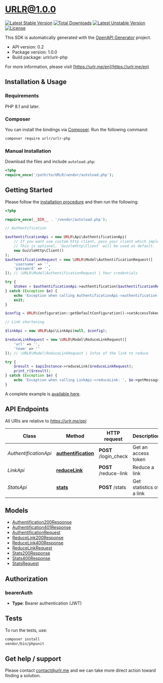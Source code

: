 # URLR@1.0.0

[![Latest Stable Version](http://poser.pugx.org/urlr/urlr-php/v)](https://packagist.org/packages/urlr/urlr-php) [![Total Downloads](http://poser.pugx.org/urlr/urlr-php/downloads)](https://packagist.org/packages/urlr/urlr-php) [![Latest Unstable Version](http://poser.pugx.org/urlr/urlr-php/v/unstable)](https://packagist.org/packages/urlr/urlr-php) [![License](http://poser.pugx.org/urlr/urlr-php/license)](https://packagist.org/packages/urlr/urlr-php)

This SDK is automatically generated with the [OpenAPI Generator](https://openapi-generator.tech) project.

- API version: 0.2
- Package version: 1.0.0
- Build package: urlr/urlr-php

For more information, please visit [https://urlr.me/en](https://urlr.me/en)

## Installation & Usage

### Requirements

PHP 8.1 and later.

### Composer

You can install the bindings via [Composer](http://getcomposer.org/). Run the following command:

```bash
composer require urlr/urlr-php
```

### Manual Installation

Download the files and include `autoload.php`:

```php
<?php
require_once('/path/to/URLR/vendor/autoload.php');
```

## Getting Started

Please follow the [installation procedure](#installation--usage) and then run the following:

```php
<?php

require_once(__DIR__ . '/vendor/autoload.php');

// Authentification

$authentificationApi = new URLR\Api\AuthentificationApi(
    // If you want use custom http client, pass your client which implements `GuzzleHttp\ClientInterface`.
    // This is optional, `GuzzleHttp\Client` will be used as default.
    new GuzzleHttp\Client()
);
$authentificationRequest = new \URLR\Model\AuthentificationRequest([
    'username' => '',
    'password' => '',
]); // \URLR\Model\AuthentificationRequest | Your credentials

try {
    $token = $authentificationApi->authentification($authentificationRequest)->getToken();
} catch (Exception $e) {
    echo 'Exception when calling AuthentificationApi->authentification: ', $e->getMessage(), PHP_EOL;
    exit;
}

$config = URLR\Configuration::getDefaultConfiguration()->setAccessToken($token);

// Link shortening

$linkApi = new URLR\Api\LinkApi(null, $config);

$reduceLinkRequest = new \URLR\Model\ReduceLinkRequest([
    'url' => '',
    'team' => ''
]); // \URLR\Model\ReduceLinkRequest | Infos of the link to reduce

try {
    $result = $apiInstance->reduceLink($reduceLinkRequest);
    print_r($result);
} catch (Exception $e) {
    echo 'Exception when calling LinkApi->reduceLink: ', $e->getMessage(), PHP_EOL;
}
```

A complete example is [available here](examples/example1.php).

## API Endpoints

All URIs are relative to *https://urlr.me/api*

Class | Method | HTTP request | Description
------------ | ------------- | ------------- | -------------
*AuthentificationApi* | [**authentification**](docs/Api/AuthentificationApi.md#authentification) | **POST** /login_check | Get an access token
*LinkApi* | [**reduceLink**](docs/Api/LinkApi.md#reducelink) | **POST** /reduce-link | Reduce a link
*StatsApi* | [**stats**](docs/Api/StatsApi.md#stats) | **POST** /stats | Get statistics of a link


## Models

- [Authentification200Response](docs/Model/Authentification200Response.md)
- [Authentification401Response](docs/Model/Authentification401Response.md)
- [AuthentificationRequest](docs/Model/AuthentificationRequest.md)
- [ReduceLink200Response](docs/Model/ReduceLink200Response.md)
- [ReduceLink400Response](docs/Model/ReduceLink400Response.md)
- [ReduceLinkRequest](docs/Model/ReduceLinkRequest.md)
- [Stats200Response](docs/Model/Stats200Response.md)
- [Stats400Response](docs/Model/Stats400Response.md)
- [StatsRequest](docs/Model/StatsRequest.md)

## Authorization


### bearerAuth

- **Type**: Bearer authentication (JWT)


## Tests

To run the tests, use:

```bash
composer install
vendor/bin/phpunit
```

## Get help / support

Please contact [contact@urlr.me](mailto:contact@urlr.me?subject=[GitHub]%urlr-php) and we can take more direct action toward finding a solution.
